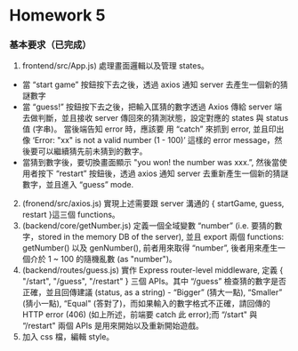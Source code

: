 # Homework 5
### 基本要求（已完成）
1. frontend/src/App.js) 處理畫面邏輯以及管理 states。
- 當 “start game” 按鈕按下去之後，透過 axios 通知 server 去產生一個新的猜謎數字
- 當 “guess!” 按鈕按下去之後，把輸入匡猜的數字透過 Axios 傳給 server 端去做判斷，並且接收
server 傳回來的猜測狀態，設定對應的 states 與 status 值 (字串)。
當後端告知 error 時，應該要 用 “catch” 來抓到 error, 並且印出像 ‘Error: "xx" is not a valid number (1 - 100)’ 這樣的 error message，然後要可以繼續猜先前未猜到的數字。
- 當猜到數字後，要切換畫面顯示 "you won! the number was xxx.”, 然後當使用者按下 “restart” 按鈕後，透過 axios 通知 server 去重新產生一個新的猜謎數字，並且進入 “guess” mode.
2. (fronend/src/axios.js) 實現上述需要跟 server 溝通的 { startGame, guess, restart }這三個 functions。
3. (backend/core/getNumber.js) 定義一個全域變數 “number” (i.e. 要猜的數字，stored in the memory DB of the server), 並且 export 兩個 functions: getNumber() 以及 genNumber(), 前者用來取得 “number”, 後者用來產生一個介於 1 ~ 100 的隨機亂數 (as "number")。
4. (backend/routes/guess.js) 實作 Express router-level middleware, 定義 { "/start", "/guess", "/restart" } 三個 APIs。其中 “/guess” 檢查猜的數字是否正確，並且回傳建議 (status, as a string) - “Bigger” (猜大一點), “Smaller” (猜小一點), “Equal" (答對了)，而如果輸入的數字格式不正確，請回傳的 HTTP error (406) (如上所述，前端要 catch 此 error);而 “/start" 與 “/restart" 兩個 APIs 是用來開始以及重新開始遊戲。
5. 加入 css 檔，編輯 style。